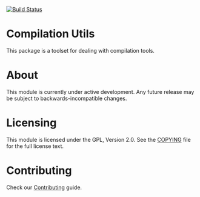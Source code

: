[![Build Status](https://github.com/bitnami/node-compilation-utils/actions/workflows/main.yml/badge.svg)](https://github.com/bitnami/node-compilation-utils/actions/workflows/main.yml)

# Compilation Utils

This package is a toolset for dealing with compilation tools.

# About

This module is currently under active development. Any future release may be subject to backwards-incompatible changes.

# Licensing

This module is licensed under the GPL, Version 2.0. See the [COPYING](COPYING) file for the full license text.

# Contributing

Check our [Contributing](CONTRIBUTING.md) guide.

